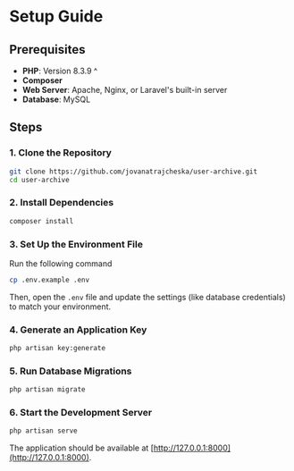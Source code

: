# Setup Guide

## Prerequisites

-   **PHP**: Version 8.3.9 ^
-   **Composer**
-   **Web Server**: Apache, Nginx, or Laravel's built-in server
-   **Database**: MySQL

## Steps

### 1. Clone the Repository

```bash
git clone https://github.com/jovanatrajcheska/user-archive.git
cd user-archive
```

### 2. Install Dependencies

```bash
composer install
```

### 3. Set Up the Environment File

Run the following command

```bash
cp .env.example .env
```

Then, open the `.env` file and update the settings (like database credentials) to match your environment.

### 4. Generate an Application Key

```bash
php artisan key:generate
```

### 5. Run Database Migrations

```bash
php artisan migrate
```

### 6. Start the Development Server

```bash
php artisan serve
```

The application should be available at [http://127.0.0.1:8000](http://127.0.0.1:8000).
